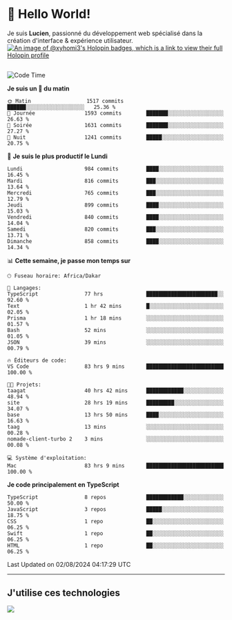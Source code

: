 # 👋 Hello World!

Je suis **Lucien**, passionné du développement web spécialisé dans la création d'interface & expérience utilisateur.
[![An image of @xyhomi3's Holopin badges, which is a link to view their full Holopin profile](https://holopin.me/xyhomi3)](https://holopin.io/@xyhomi3)

##

<!--START_SECTION:waka-->
![Code Time](http://img.shields.io/badge/Code%20Time-1%2C677%20hrs%2041%20mins-blue)

**Je suis un 🐤 du matin** 

```text
🌞 Matin                  1517 commits        ██████░░░░░░░░░░░░░░░░░░░   25.36 % 
🌆 Journée                1593 commits        ███████░░░░░░░░░░░░░░░░░░   26.63 % 
🌃 Soirée                 1631 commits        ███████░░░░░░░░░░░░░░░░░░   27.27 % 
🌙 Nuit                   1241 commits        █████░░░░░░░░░░░░░░░░░░░░   20.75 % 
```
📅 **Je suis le plus productif le Lundi** 

```text
Lundi                    984 commits         ████░░░░░░░░░░░░░░░░░░░░░   16.45 % 
Mardi                    816 commits         ███░░░░░░░░░░░░░░░░░░░░░░   13.64 % 
Mercredi                 765 commits         ███░░░░░░░░░░░░░░░░░░░░░░   12.79 % 
Jeudi                    899 commits         ████░░░░░░░░░░░░░░░░░░░░░   15.03 % 
Vendredi                 840 commits         ████░░░░░░░░░░░░░░░░░░░░░   14.04 % 
Samedi                   820 commits         ███░░░░░░░░░░░░░░░░░░░░░░   13.71 % 
Dimanche                 858 commits         ████░░░░░░░░░░░░░░░░░░░░░   14.34 % 
```


📊 **Cette semaine, je passe mon temps sur** 

```text
🕑︎ Fuseau horaire: Africa/Dakar

💬 Langages: 
TypeScript               77 hrs              ███████████████████████░░   92.60 % 
Text                     1 hr 42 mins        █░░░░░░░░░░░░░░░░░░░░░░░░   02.05 % 
Prisma                   1 hr 18 mins        ░░░░░░░░░░░░░░░░░░░░░░░░░   01.57 % 
Bash                     52 mins             ░░░░░░░░░░░░░░░░░░░░░░░░░   01.05 % 
JSON                     39 mins             ░░░░░░░░░░░░░░░░░░░░░░░░░   00.79 % 

🔥 Éditeurs de code: 
VS Code                  83 hrs 9 mins       █████████████████████████   100.00 % 

🐱‍💻 Projets: 
taagat                   40 hrs 42 mins      ████████████░░░░░░░░░░░░░   48.94 % 
site                     28 hrs 19 mins      █████████░░░░░░░░░░░░░░░░   34.07 % 
base                     13 hrs 50 mins      ████░░░░░░░░░░░░░░░░░░░░░   16.63 % 
taag                     13 mins             ░░░░░░░░░░░░░░░░░░░░░░░░░   00.28 % 
nomade-client-turbo 2    3 mins              ░░░░░░░░░░░░░░░░░░░░░░░░░   00.08 % 

💻 Système d'exploitation: 
Mac                      83 hrs 9 mins       █████████████████████████   100.00 % 
```

**Je code principalement en TypeScript** 

```text
TypeScript               8 repos             ████████████░░░░░░░░░░░░░   50.00 % 
JavaScript               3 repos             █████░░░░░░░░░░░░░░░░░░░░   18.75 % 
CSS                      1 repo              ██░░░░░░░░░░░░░░░░░░░░░░░   06.25 % 
Swift                    1 repo              ██░░░░░░░░░░░░░░░░░░░░░░░   06.25 % 
HTML                     1 repo              ██░░░░░░░░░░░░░░░░░░░░░░░   06.25 % 
```




 Last Updated on 02/08/2024 04:17:29 UTC
<!--END_SECTION:waka-->
---

## J'utilise ces technologies

<p align="left">
  <a href="https://skillicons.dev">
    <img src="https://skillicons.dev/icons?i=ts,js,md,scss,tailwind,react,docker,express,astro,vite,nextjs,vercel,figma,ableton" />
  </a>
</p>

